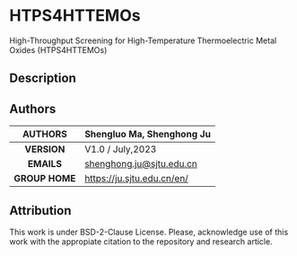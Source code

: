# HTPS4HTTEMOs
High-Throughput Screening for High-Temperature Thermoelectric Metal Oxides (HTPS4HTTEMOs)
## Description



## Authors

| **AUTHORS** |Shengluo Ma, Shenghong Ju            |
|:-------------:|--------------------------------------------------|
| **VERSION** | V1.0 / July,2023                               |
| **EMAILS**  | shenghong.ju@sjtu.edu.cn                         |
| **GROUP HOME**  | https://ju.sjtu.edu.cn/en/                         |

## Attribution
This work is under BSD-2-Clause License. Please, acknowledge use of this work with the appropiate citation to the repository and research article.
